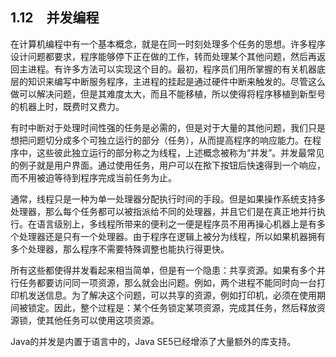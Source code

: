 ## 1.12　并发编程

在计算机编程中有一个基本概念，就是在同一时刻处理多个任务的思想。许多程序设计问题都要求，程序能够停下正在做的工作，转而处理某个其他问题，然后再返回主进程。有许多方法可以实现这个目的。最初，程序员们用所掌握的有关机器底层的知识来编写中断服务程序，主进程的挂起是通过硬件中断来触发的。尽管这么做可以解决问题，但是其难度太大，而且不能移植，所以使得将程序移植到新型号的机器上时，既费时又费力。

有时中断对于处理时间性强的任务是必需的，但是对于大量的其他问题，我们只是想把问题切分成多个可独立运行的部分（任务），从而提高程序的响应能力。在程序中，这些彼此独立运行的部分称之为线程，上述概念被称为“并发”。并发最常见的例子就是用户界面。通过使用任务，用户可以在揿下按钮后快速得到一个响应，而不用被迫等待到程序完成当前任务为止。

通常，线程只是一种为单一处理器分配执行时间的手段。但是如果操作系统支持多处理器，那么每个任务都可以被指派给不同的处理器，并且它们是在真正地并行执行。在语言级别上，多线程所带来的便利之一便是程序员不用再操心机器上是有多个处理器还是只有一个处理器。由于程序在逻辑上被分为线程，所以如果机器拥有多个处理器，那么程序不需要特殊调整也能执行得更快。

所有这些都使得并发看起来相当简单，但是有一个隐患：共享资源。如果有多个并行任务都要访问同一项资源，那么就会出问题。例如，两个进程不能同时向一台打印机发送信息。为了解决这个问题，可以共享的资源，例如打印机，必须在使用期间被锁定。因此，整个过程是：某个任务锁定某项资源，完成其任务，然后释放资源锁，使其他任务可以使用这项资源。

Java的并发是内置于语言中的，Java SE5已经增添了大量额外的库支持。